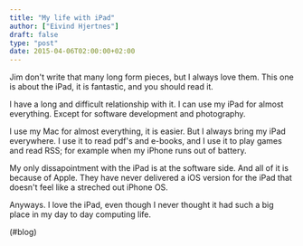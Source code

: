 ```yaml
---
title: "My life with iPad"
author: ["Eivind Hjertnes"]
draft: false
type: "post"
date: 2015-04-06T02:00:00+02:00
---
```


Jim don't write that many long form pieces, but I always love them. This
one is about the iPad, it is fantastic, and you should read it.

I have a long and difficult relationship with it. I can use my iPad for
almost everything. Except for software development and photography.

I use my Mac for almost everything, it is easier. But I always bring my
iPad everywhere. I use it to read pdf's and e-books, and I use it to
play games and read RSS; for example when my iPhone runs out of battery.

My only dissapointment with the iPad is at the software side. And all of
it is because of Apple. They have never delivered a iOS version for the
iPad that doesn't feel like a streched out iPhone OS.

Anyways. I love the iPad, even though I never thought it had such a big
place in my day to day computing life.

(#blog)
